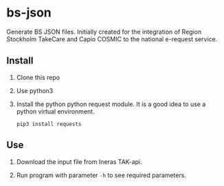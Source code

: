 # bs-json
Generate BS JSON files.
Initially created for the integration of Region Stockholm TakeCare and Capio COSMIC to the national e-request service. 

## Install
1. Clone this repo
1. Use python3
1. Install the python python request module. It is a good idea to use a python virtual environment.

    `pip3 install requests`

## Use
1. Download the input file from Ineras TAK-api.

1. Run program with parameter `-h` to see required parameters.

